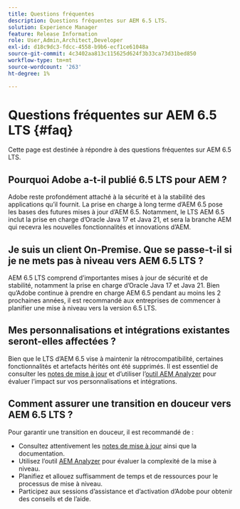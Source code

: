 ```yaml
---
title: Questions fréquentes
description: Questions fréquentes sur AEM 6.5 LTS.
solution: Experience Manager
feature: Release Information
role: User,Admin,Architect,Developer
exl-id: d18c9dc3-fdcc-4558-b9b6-ecf1ce61048a
source-git-commit: 4c3402aa813c115625d624f3b33ca73d31bed850
workflow-type: tm+mt
source-wordcount: '263'
ht-degree: 1%

---
```


# Questions fréquentes sur AEM 6.5 LTS {#faq}

Cette page est destinée à répondre à des questions fréquentes sur AEM 6.5 LTS.

## Pourquoi Adobe a-t-il publié 6.5 LTS pour AEM ?

Adobe reste profondément attaché à la sécurité et à la stabilité des applications qu’il fournit. La prise en charge à long terme d’AEM 6.5 pose les bases des futures mises à jour d’AEM 6.5. Notamment, le LTS AEM 6.5 inclut la prise en charge d’Oracle Java 17 et Java 21, et sera la branche AEM qui recevra les nouvelles fonctionnalités et innovations d’AEM.

## Je suis un client On-Premise. Que se passe-t-il si je ne mets pas à niveau vers AEM 6.5 LTS ?

AEM 6.5 LTS comprend d’importantes mises à jour de sécurité et de stabilité, notamment la prise en charge d’Oracle Java 17 et Java 21. Bien qu’Adobe continue à prendre en charge AEM 6.5 pendant au moins les 2 prochaines années, il est recommandé aux entreprises de commencer à planifier une mise à niveau vers la version 6.5 LTS.

## Mes personnalisations et intégrations existantes seront-elles affectées ?

Bien que le LTS d’AEM 6.5 vise à maintenir la rétrocompatibilité, certaines fonctionnalités et artefacts hérités ont été supprimés.
Il est essentiel de consulter les [notes de mise à jour](/help/release-notes/release-notes.md#deprecated-and-removed-features) et d’utiliser l’[outil AEM Analyzer](/help/sites-deploying/aem-analyzer.md) pour évaluer l’impact sur vos personnalisations et intégrations.

## Comment assurer une transition en douceur vers AEM 6.5 LTS ?

Pour garantir une transition en douceur, il est recommandé de :

* Consultez attentivement les [notes de mise à jour](/help/release-notes/release-notes.md) ainsi que la documentation.
* Utilisez l’outil [AEM Analyzer](/help/sites-deploying/aem-analyzer.md) pour évaluer la complexité de la mise à niveau.
* Planifiez et allouez suffisamment de temps et de ressources pour le processus de mise à niveau.
* Participez aux sessions d’assistance et d’activation d’Adobe pour obtenir des conseils et de l’aide.
